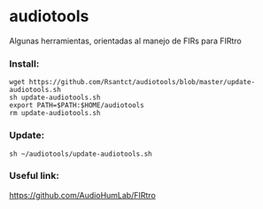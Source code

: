 # audiotools

Algunas herramientas, orientadas al manejo de FIRs para FIRtro

### Install:

    wget https://github.com/Rsantct/audiotools/blob/master/update-audiotools.sh
    sh update-audiotools.sh
    export PATH=$PATH:$HOME/audiotools
    rm update-audiotools.sh

### Update:

    sh ~/audiotools/update-audiotools.sh

### Useful link:
https://github.com/AudioHumLab/FIRtro
